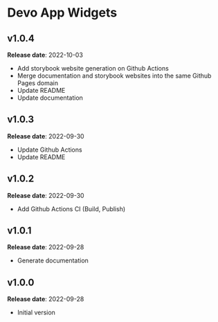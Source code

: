 # Devo App Widgets

## v1.0.4

**Release date**: 2022-10-03

- Add storybook website generation on Github Actions
- Merge documentation and storybook websites into the same Github Pages domain
- Update README
- Update documentation

## v1.0.3

**Release date**: 2022-09-30

- Update Github Actions
- Update README

## v1.0.2

**Release date**: 2022-09-30

- Add Github Actions CI (Build, Publish)

## v1.0.1

**Release date**: 2022-09-28

- Generate documentation

## v1.0.0

**Release date**: 2022-09-28

- Initial version

